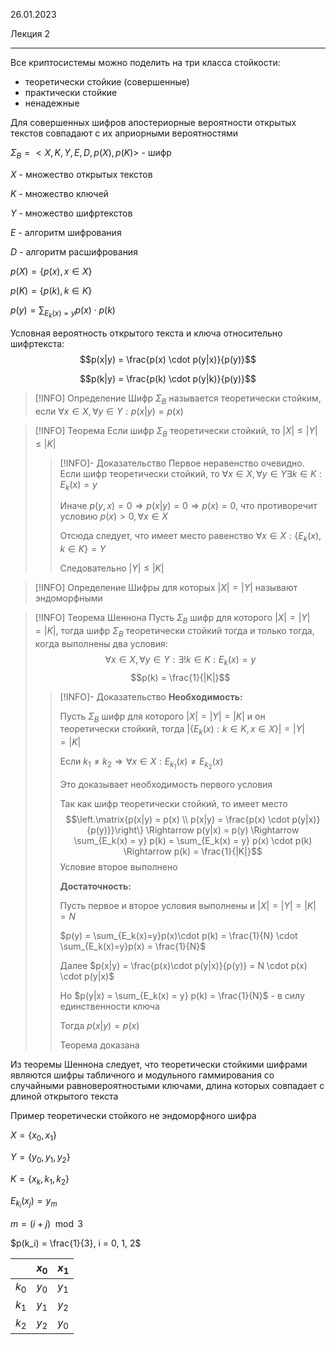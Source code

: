26.01.2023

Лекция 2

---

Все криптосистемы можно поделить на три класса стойкости:
- теоретически стойкие (совершенные)
- практически стойкие
- ненадежные

Для совершенных шифров апостериорные вероятности открытых текстов совпадают с их априорными вероятностями

$\Sigma_B = <X, K, Y, E, D, p(X), p(K)>$ - шифр

$X$ - множество открытых текстов

$K$ - множество ключей

$Y$ - множество шифртекстов

$E$ - алгоритм шифрования

$D$ - алгоритм расшифрования

$p(X) = \{p(x), x \in X\}$

$p(K) = \{p(k), k \in K\}$

$p(y) = \sum_{E_k(x)=y} p(x) \cdot p(k)$

Условная вероятность открытого текста и ключа относительно шифртекста:
$$p(x|y) = \frac{p(x) \cdot p(y|x)}{p(y)}$$

$$p(k|y) = \frac{p(k) \cdot p(y|k)}{p(y)}$$

> [!INFO] Определение
> Шифр $\Sigma_B$ называется теоретически стойким, если $\forall x \in X, \forall y \in Y: p(x|y) = p(x)$

> [!INFO] Теорема
> Если шифр $\Sigma_B$ теоретически стойкий, то $|X| \leq |Y| \leq |K|$
> > [!INFO]- Доказательство
> > Первое неравенство очевидно. Если шифр теоретически стойкий, то $\forall x \in X, \forall y \in Y \exists k \in K: E_k(x) = y$
> >
> > Иначе $p(y, x) = 0 \Rightarrow p(x|y) = 0 \Rightarrow p(x) = 0$, что противоречит условию $p(x) > 0, \forall x \in X$
> >
> > Отсюда следует, что имеет место равенство $\forall x \in X: \{E_k(x), k \in K\} = Y$
> >
> > Следовательно $|Y| \leq |K|$



> [!INFO] Определение
> Шифры для которых $|X| = |Y|$ называют эндоморфными

> [!INFO] Теорема Шеннона
> Пусть $\Sigma_B$ шифр для которого $|X| = |Y| = |K|$, тогда шифр $\Sigma_B$ теоретически стойкий тогда и только тогда, когда выполнены два условия:
> $$\forall x \in X, \forall y \in Y: \exists! k \in K: E_k(x) = y$$
> $$p(k) = \frac{1}{|K|}$$
> > [!INFO]- Доказательство
> > **Необходимость:**
> > 
> > Пусть $\Sigma_B$ шифр для которого $|X| = |Y| = |K|$ и он теоретически стойкий, тогда $|\{E_k(x): k \in K, x \in X\}| = |Y| = |K|$
> >
> > Если $k_1 \neq k_2 \Rightarrow \forall x \in X: E_{k_1}(x) \neq E_{k_2}(x)$
> >
> > Это доказывает необходимость первого условия
> > 
> > Так как шифр теоретически стойкий, то имеет место $$\left.\matrix{p(x|y) = p(x) \\ p(x|y) = \frac{p(x) \cdot p(y|x)}{p(y)}}\right\} \Rightarrow p(y|x) = p(y) \Rightarrow \sum_{E_k(x) = y} p(k) = \sum_{E_k(x) = y} p(x) \cdot p(k) \Rightarrow p(k) = \frac{1}{|K|}$$
> > Условие второе выполнено
> > 
> > **Достаточность:**
> > 
> > Пусть первое и второе условия выполнены и $|X| = |Y| = |K| = N$
> > 
> > $p(y) = \sum_{E_k(x)=y}p(x)\cdot p(k) = \frac{1}{N} \cdot \sum_{E_k(x)=y}p(x) = \frac{1}{N}$
> > 
> > Далее $p(x|y) = \frac{p(x)\cdot p(y|x)}{p(y)} = N \cdot p(x) \cdot p(y|x)$
> > 
> > Но $p(y|x) = \sum_{E_k(x) = y} p(k) = \frac{1}{N}$  - в силу единственности ключа
> > 
> > Тогда $p(x|y) = p(x)$
> > 
> > Теорема доказана

Из теоремы Шеннона следует, что теоретически стойкими шифрами являются шифры табличного и модульного гаммирования со случайными равновероятностыми ключами, длина которых совпадает с длиной открытого текста

Пример теоретически стойкого не эндоморфного шифра

$X = \{x_0, x_1\}$

$Y = \{y_0, y_1, y_2\}$

$K = \{x_k, k_1, k_2\}$

$E_{k_i}(x_j) = y_m$

$m = (i+j) \mod 3$

$p(k_i) = \frac{1}{3}, i = 0, 1, 2$

|     |$x_0$|$x_1$|
|-----|-----|-----|
|$k_0$|$y_0$|$y_1$|
|$k_1$|$y_1$|$y_2$|
|$k_2$|$y_2$|$y_0$|



